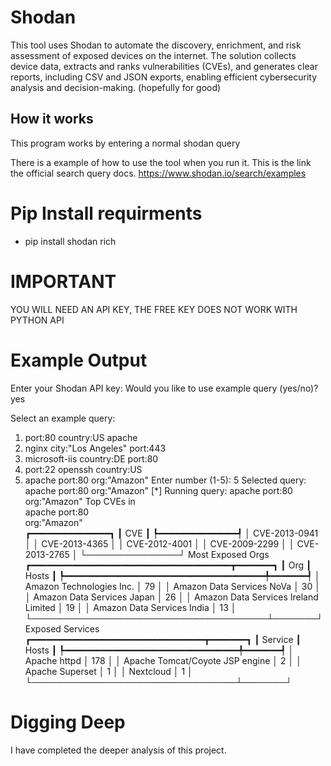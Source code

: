 # Shodan
This tool uses Shodan to automate the discovery, enrichment, and risk assessment of exposed devices on the internet. The solution collects device data, extracts and ranks vulnerabilities (CVEs), and generates clear reports, including CSV and JSON exports, enabling efficient cybersecurity analysis and decision-making. (hopefully for good)


## How it works

This program works by entering a normal shodan query

There is a example of how to use the tool when you run it. This is the link the official search query docs. https://www.shodan.io/search/examples

# Pip Install requirments

- pip install shodan rich


# IMPORTANT

YOU WILL NEED AN API KEY, THE FREE KEY DOES NOT WORK WITH PYTHON API


# Example Output

Enter your Shodan API key: 
Would you like to use example query (yes/no)? yes

Select an example query:
1. port:80 country:US apache
2. nginx city:"Los Angeles" port:443
3. microsoft-iis country:DE port:80
4. port:22 openssh country:US
5. apache port:80 org:"Amazon"
Enter number (1-5): 5
Selected query: apache port:80 org:"Amazon"
[*] Running query: apache port:80 org:"Amazon"
   Top CVEs in   
 apache port:80  
  org:"Amazon"   
┏━━━━━━━━━━━━━━━┓
┃ CVE           ┃
┡━━━━━━━━━━━━━━━┩
│ CVE-2013-0941 │
│ CVE-2013-4365 │
│ CVE-2012-4001 │
│ CVE-2009-2299 │
│ CVE-2013-2765 │
└───────────────┘
               Most Exposed Orgs                
┏━━━━━━━━━━━━━━━━━━━━━━━━━━━━━━━━━━━━━━┳━━━━━━━┓
┃ Org                                  ┃ Hosts ┃
┡━━━━━━━━━━━━━━━━━━━━━━━━━━━━━━━━━━━━━━╇━━━━━━━┩
│ Amazon Technologies Inc.             │ 79    │
│ Amazon Data Services NoVa            │ 30    │
│ Amazon Data Services Japan           │ 26    │
│ Amazon Data Services Ireland Limited │ 19    │
│ Amazon Data Services India           │ 13    │
└──────────────────────────────────────┴───────┘
             Exposed Services
┏━━━━━━━━━━━━━━━━━━━━━━━━━━━━━━━━━┳━━━━━━━┓
┃ Service                         ┃ Hosts ┃
┡━━━━━━━━━━━━━━━━━━━━━━━━━━━━━━━━━╇━━━━━━━┩
│ Apache httpd                    │ 178   │
│ Apache Tomcat/Coyote JSP engine │ 2     │
│ Apache Superset                 │ 1     │
│ Nextcloud                       │ 1     │
└─────────────────────────────────┴───────┘




# Digging Deep

I have completed the deeper analysis of this project. 